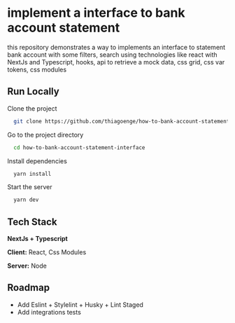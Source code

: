 # implement a interface to bank account statement

this repository demonstrates a way to implements an interface to statement bank account with some filters, search using technologies like react with NextJs and Typescript, hooks, api to retrieve a mock data, css grid, css var tokens, css modules


## Run Locally

Clone the project

```bash
  git clone https://github.com/thiagoenge/how-to-bank-account-statement-interface.git
```

Go to the project directory

```bash
  cd how-to-bank-account-statement-interface
```

Install dependencies

```bash
  yarn install
```

Start the server

```bash
  yarn dev
```


## Tech Stack

**NextJs + Typescript**

**Client:** React, Css Modules

**Server:** Node


## Roadmap

- Add Eslint + Stylelint + Husky + Lint Staged
- Add integrations tests

